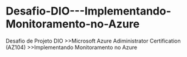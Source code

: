 # Desafio-DIO---Implementando-Monitoramento-no-Azure
Desafio de Projeto DIO >>Microsoft Azure Adiministrator Certification (AZ104) >>Implementando Monitoramento no Azure
